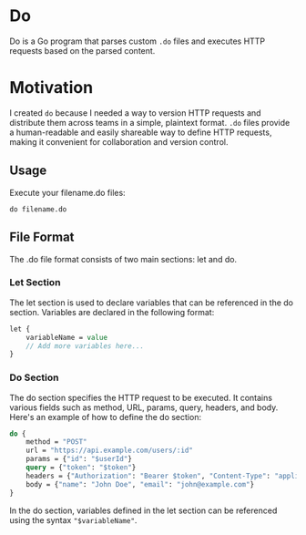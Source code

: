 # Do

Do is a Go program that parses custom `.do` files and executes HTTP requests based on the parsed content.

# Motivation

I created `do` because I needed a way to version HTTP requests and distribute them across teams in a simple, plaintext format. `.do` files provide a human-readable and easily shareable way to define HTTP requests, making it convenient for collaboration and version control.

## Usage

Execute your filename.do files:

```
do filename.do
```

## File Format

The .do file format consists of two main sections: let and do.

### Let Section

The let section is used to declare variables that can be referenced in the do section. Variables are declared in the following format:

```do
let {
    variableName = value
    // Add more variables here...
}
```

### Do Section

The do section specifies the HTTP request to be executed. It contains various fields such as method, URL, params, query, headers, and body. Here's an example of how to define the do section:

```do
do {
    method = "POST"
    url = "https://api.example.com/users/:id"
    params = {"id": "$userId"}
    query = {"token": "$token"}
    headers = {"Authorization": "Bearer $token", "Content-Type": "application/json"}
    body = {"name": "John Doe", "email": "john@example.com"}
}
```

In the do section, variables defined in the let section can be referenced using the syntax `"$variableName"`.
